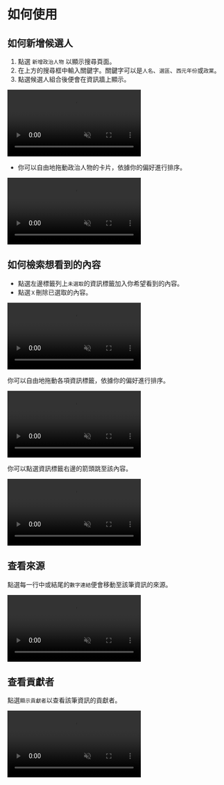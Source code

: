 # 如何使用

## 如何新增候選人

1. 點選 `新增政治人物` 以顯示搜尋頁面。
1. 在上方的搜尋框中輸入關鍵字。關鍵字可以是`人名`、`選區`、`西元年份`或`政黨`。
1. 點選候選人組合後便會在資訊牆上顯示。

<video autoplay loop muted controls playsinline>
    <source src="/docs/add-politician.webm" type="video/webm" />
    <source src="/docs/add-politician.mp4" type="video/mp4" />
</video>

- 你可以自由地拖動政治人物的卡片，依據你的偏好進行排序。

<video autoplay loop muted controls playsinline>
    <source src="/docs/sort-politician.webm" type="video/webm" />
    <source src="/docs/sort-politician.mp4" type="video/mp4" />
</video>

## 如何檢索想看到的內容

- 點選左邊標籤列上`未選取`的資訊標籤加入你希望看到的內容。
- 點選`Ｘ`刪除已選取的內容。

<video autoplay loop muted controls playsinline>
    <source src="/docs/add-tag.webm" type="video/webm" />
    <source src="/docs/add-tag.mp4" type="video/mp4" />
</video>

你可以自由地拖動各項資訊標籤，依據你的偏好進行排序。

<video autoplay loop muted controls playsinline>
    <source src="/docs/move-tag.webm" type="video/webm" />
    <source src="/docs/move-tag.imp4" type="video/mp4" />
</video>

你可以點選資訊標籤右邊的箭頭跳至該內容。

<video autoplay loop muted controls playsinline>
    <source src="/docs/jump-tag.webm" type="video/webm" />
    <source src="/docs/jump-tag.mp4" type="video/mp4" />
</video>

## 查看來源

點選每一行中或結尾的`數字連結`便會移動至該筆資訊的來源。

<video autoplay loop muted controls playsinline>
    <source src="/docs/find-source.webm" type="video/webm" />
    <source src="/docs/find-source.mp4" type="video/mp4" />
</video>

## 查看貢獻者

點選`顯示貢獻者`以查看該筆資訊的貢獻者。

<video autoplay loop muted controls playsinline>
    <source src="/docs/show-author.webm" type="video/webm" />
    <source src="/docs/show-author.mp4" type="video/mp4" />
</video>
